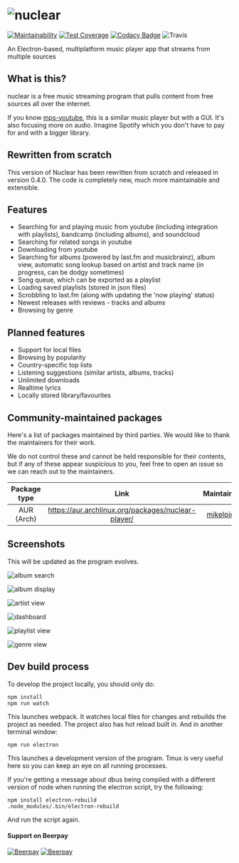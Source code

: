 # ![nuclear](https://i.imgur.com/oT1006i.png) 
[![Maintainability](https://api.codeclimate.com/v1/badges/a15c4888a63c900f6cc1/maintainability)](https://codeclimate.com/github/nukeop/nuclear/maintainability) [![Test Coverage](https://api.codeclimate.com/v1/badges/a15c4888a63c900f6cc1/test_coverage)](https://codeclimate.com/github/nukeop/nuclear/test_coverage) [![Codacy Badge](https://api.codacy.com/project/badge/Grade/30750586202742279fa8958a12e519ed)](https://www.codacy.com/app/nukeop/nuclear?utm_source=github.com&amp;utm_medium=referral&amp;utm_content=nukeop/nuclear&amp;utm_campaign=Badge_Grade) ![Travis](https://api.travis-ci.org/nukeop/nuclear.svg?branch=master)

An Electron-based, multiplatform music player app that streams from multiple sources

## What is this?
nuclear is a free music streaming program that pulls content from free sources all over the internet.

If you know [mps-youtube](https://github.com/mps-youtube/mps-youtube), this is a similar music player but with a GUI.
It's also focusing more on audio. Imagine Spotify which you don't have to pay for and with a bigger library.

## Rewritten from scratch

This version of Nuclear has been rewritten from scratch and released in version 0.4.0. The code is completely new, much more maintainable and extensible.

## Features

- Searching for and playing music from youtube (including integration with playlists), bandcamp (including albums), and soundcloud
- Searching for related songs in youtube
- Downloading from youtube
- Searching for albums (powered by last.fm and musicbrainz), album view, automatic song lookup based on artist and track name (in progress, can be dodgy sometimes)
- Song queue, which can be exported as a playlist
- Loading saved playlists (stored in json files)
- Scrobbling to last.fm (along with updating the 'now playing' status)
- Newest releases with reviews - tracks and albums
- Browsing by genre

## Planned features

- Support for local files
- Browsing by popularity
- Country-specific top lists
- Listening suggestions (similar artists, albums, tracks)
- Unlimited downloads
- Realtime lyrics
- Locally stored library/favourites

## Community-maintained packages

Here's a list of packages maintained by third parties. We would like to thank the maintainers for their work.

We do not control these and cannot be held responsible for their contents, but if any of these appear suspicious to you, feel free to open an issue so we can reach out to the maintainers.

| Package type   |                        Link                        | Maintainer                    |
|:--------------:|:--------------------------------------------------:|:-----------------------------:|
| AUR (Arch)     | https://aur.archlinux.org/packages/nuclear-player/ | [mikelpint](https://github.com/mikelpint)  |

## Screenshots
This will be updated as the program evolves.

![album search](http://i.imgur.com/tLSv6pw.png)

![album display](http://i.imgur.com/hAEXUaQ.png)

![artist view](http://i.imgur.com/DCrlVqt.png)

![dashboard](https://i.imgur.com/tewcTEu.png)

![playlist view](http://i.imgur.com/YM3eP3i.png)

![genre view](https://i.imgur.com/KrzUvwp.png)

## Dev build process
To develop the project locally, you should only do:
```
npm install
npm run watch
```
This launches webpack. It watches local files for changes and rebuilds the project as needed. The project also has hot reload built in.
And in another terminal window:
```
npm run electron
```

This launches a development version of the program. Tmux is very useful here so you can keep an eye on all running processes.

If you're getting a message about dbus being compiled with a different version of node when running the electron script, try the following:
```
npm install electron-rebuild
.node_modules/.bin/electron-rebuild
```

And run the script again.


#### Support on Beerpay

[![Beerpay](https://beerpay.io/nukeop/nuclear/badge.svg?style=beer-square)](https://beerpay.io/nukeop/nuclear)  [![Beerpay](https://beerpay.io/nukeop/nuclear/make-wish.svg?style=flat-square)](https://beerpay.io/nukeop/nuclear?focus=wish)
